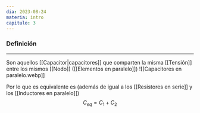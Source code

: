 ```yaml
---
dia: 2023-08-24
materia: intro
capitulo: 3
---
```

### Definición
---
Son aquellos [[Capacitor|capacitores]] que comparten la misma [[Tensión]] entre los mismos [[Nodo]] ([[Elementos en paralelo]])
![[Capacitores en paralelo.webp]]

Por lo que es equivalente es (además de igual a los [[Resistores en serie]] y los [[Inductores en paralelo]]) $$ C_{eq} = C_1 + C_2 $$